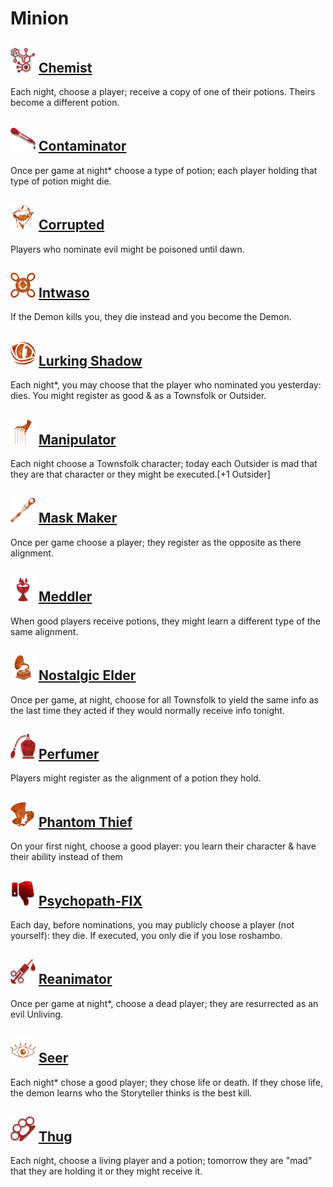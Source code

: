 # Minion

## ![](Chemist/.image_big.png) [Chemist](Chemist)
Each night, choose a player; receive a copy of one of their potions. Theirs become a different potion.

## ![](Contaminator/.image_big.png) [Contaminator](Contaminator)
Once per game at night* choose a type of potion; each player holding that type of potion might die.

## ![](Corrupted/.image_big.png) [Corrupted](Corrupted)
Players who nominate evil might be poisoned until dawn.

## ![](Intwaso/.image_big.png) [Intwaso](Intwaso)
If the Demon kills you, they die instead and you become the Demon.

## ![](Lurking%20Shadow/.image_big.png) [Lurking Shadow](Lurking%20Shadow)
Each night*, you may choose that the player who nominated you yesterday: dies. You might register as good & as a Townsfolk or Outsider.

## ![](Manipulator/.image_big.png) [Manipulator](Manipulator)
Each night choose a Townsfolk character; today each Outsider is mad that they are that character or they might be executed.[+1 Outsider]

## ![](Mask%20Maker/.image_big.png) [Mask Maker](Mask%20Maker)
Once per game choose a player; they register as the opposite as there alignment.

## ![](Meddler/.image_big.png) [Meddler](Meddler)
When good players receive potions, they might learn a different type of the same alignment.

## ![](Nostalgic%20Elder/.image_big.png) [Nostalgic Elder](Nostalgic%20Elder)
Once per game, at night, choose for all Townsfolk to yield the same info as the last time they acted if they would normally receive info tonight.

## ![](Perfumer/.image_big.png) [Perfumer](Perfumer)
Players might register as the alignment of a potion they hold.

## ![](Phantom%20Thief/.image_big.png) [Phantom Thief](Phantom%20Thief)
On your first night, choose a good player: you learn their character & have their ability instead of them

## ![](.image_big.png) [Psychopath-FIX](Psychopath-FIX)
Each day, before nominations, you may publicly choose a player (not yourself): they die. If executed, you only die if you lose roshambo.

## ![](Reanimator/.image_big.png) [Reanimator](Reanimator)
Once per game at night*, choose a dead player; they are resurrected as an evil Unliving.

## ![](Seer/.image_big.png) [Seer](Seer)
Each night* chose a good player; they chose life or death. If they chose life, the demon learns who the Storyteller thinks is the best kill.

## ![](Thug/.image_big.png) [Thug](Thug)
Each night, choose a living player and a potion; tomorrow they are \"mad\" that they are holding it or they might receive it.

